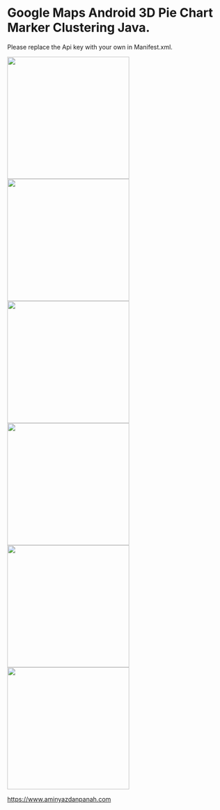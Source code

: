 # Google Maps Android 3D Pie Chart Marker Clustering Java.

Please replace the Api key with your own in Manifest.xml.



<img src="https://www.aminyazdanpanah.com/public/images/2.jpg" width="280">
<img src="https://www.aminyazdanpanah.com/public/images/3.png" width="280">
<img src="https://www.aminyazdanpanah.com/public/images/4.jpg" width="280">
<img src="https://www.aminyazdanpanah.com/public/images/5.jpg" width="280">
<img src="https://www.aminyazdanpanah.com/public/images/6.jpg" width="280">
<img src="https://www.aminyazdanpanah.com/public/images/7.jpg" width="280">

https://www.aminyazdanpanah.com
